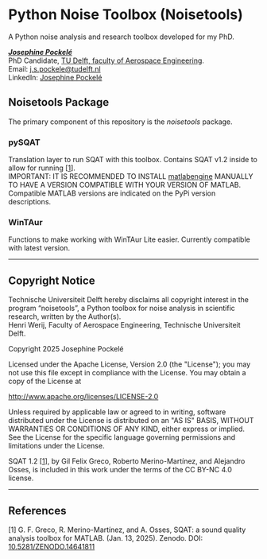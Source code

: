 # Python Noise Toolbox (Noisetools)
A Python noise analysis and research toolbox developed for my PhD.

[**_Josephine Pockelé_**](https://orcid.org/0009-0002-5152-9986)\
PhD Candidate, [TU Delft, faculty of Aerospace Engineering](https://www.tudelft.nl/lr/).\
Email: [j.s.pockele@tudelft.nl](mailto:j.s.pockele@tudelft.nl)\
LinkedIn: [Josephine Pockelé](https://www.linkedin.com/in/josephine-pockele)


## Noisetools Package
The primary component of this repository is the _noisetools_ package.

### pySQAT
Translation layer to run SQAT with this toolbox. Contains SQAT v1.2 inside to allow for running [[1](#greco2023)].\
IMPORTANT: IT IS RECOMMENDED TO INSTALL [matlabengine](https://pypi.org/project/matlabengine/) MANUALLY TO HAVE A VERSION COMPATIBLE WITH YOUR VERSION OF MATLAB.
 Compatible MATLAB versions are indicated on the PyPi version descriptions.

### WinTAur
Functions to make working with WinTAur Lite easier. Currently compatible with latest version.

---
## Copyright Notice

Technische Universiteit Delft hereby disclaims all copyright interest in the program “noisetools”, a Python toolbox for noise analysis in scientific research, written by the Author(s).\
Henri Werij, Faculty of Aerospace Engineering, Technische Universiteit Delft.

Copyright 2025 Josephine Pockelé

Licensed under the Apache License, Version 2.0 (the "License"); 
you may not use this file except in compliance with the License. 
You may obtain a copy of the License at

http://www.apache.org/licenses/LICENSE-2.0

Unless required by applicable law or agreed to in writing, software 
distributed under the License is distributed on an "AS IS" BASIS, 
WITHOUT WARRANTIES OR CONDITIONS OF ANY KIND, either express or implied. 
See the License for the specific language governing permissions and 
limitations under the License.

SQAT 1.2 [[1](#greco2023)], by Gil Felix Greco, Roberto Merino-Martínez, and Alejandro Osses, is included in this work under the terms of the CC BY-NC 4.0 license.

---
## References
<a id="greco2023">[1]</a> G. F. Greco, R. Merino-Martínez, and A. Osses, SQAT: a sound quality analysis toolbox for MATLAB. (Jan. 13, 2025). Zenodo. DOI: [10.5281/ZENODO.14641811](https://doi.org/10.5281/ZENODO.14641811)

